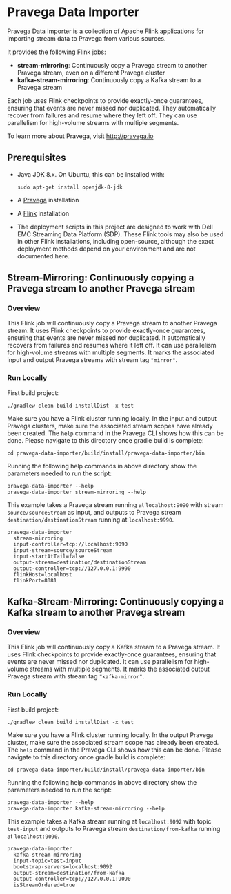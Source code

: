 <!--
Copyright (c) Dell Inc., or its subsidiaries. All Rights Reserved.

Licensed under the Apache License, Version 2.0 (the "License");
you may not use this file except in compliance with the License.
You may obtain a copy of the License at

    http://www.apache.org/licenses/LICENSE-2.0
-->
# Pravega Data Importer

Pravega Data Importer is a collection of Apache Flink applications for importing stream data to Pravega from various sources.

It provides the following Flink jobs:

- **stream-mirroring**: Continuously copy a Pravega stream to another Pravega stream, even on a different Pravega cluster
- **kafka-stream-mirroring**: Continuously copy a Kafka stream to a Pravega stream

Each job uses Flink checkpoints to provide exactly-once guarantees, ensuring that events
are never missed nor duplicated.
They automatically recover from failures and resume where they left off.
They can use parallelism for high-volume streams with multiple segments.

To learn more about Pravega, visit http://pravega.io

## Prerequisites

- Java JDK 8.x.
  On Ubuntu, this can be installed with:
  ```shell script
  sudo apt-get install openjdk-8-jdk
  ```

- A [Pravega](http://pravega.io) installation
- A [Flink](https://flink.apache.org/) installation

- The deployment scripts in this project are designed to work with
  Dell EMC Streaming Data Platform (SDP).
  These Flink tools may also be used in other Flink installations,
  including open-source, although the exact
  deployment methods depend on your environment and are not documented here.

## Stream-Mirroring: Continuously copying a Pravega stream to another Pravega stream

### Overview

This Flink job will continuously copy a Pravega stream to another Pravega stream.
It uses Flink checkpoints to provide exactly-once guarantees, ensuring that events
are never missed nor duplicated.
It automatically recovers from failures and resumes where it left off.
It can use parallelism for high-volume streams with multiple segments.
It marks the associated input and output Pravega streams with stream tag `"mirror"`.

### Run Locally

First build project:
```shell
./gradlew clean build installDist -x test
```
Make sure you have a Flink cluster running locally.
In the input and output Pravega clusters, make sure the associated stream scopes have already been created.
The `help` command in the Pravega CLI shows how this can be done.
Please navigate to this directory once gradle build is complete:
```shell
cd pravega-data-importer/build/install/pravega-data-importer/bin
```
Running the following help commands in above directory show the parameters needed to run the script:
```shell
pravega-data-importer --help
pravega-data-importer stream-mirroring --help
```
This example takes a Pravega stream running at `localhost:9090` with stream `source/sourceStream` as input, and outputs to
Pravega stream `destination/destinationStream` running at `localhost:9990`.
```shell
pravega-data-importer
  stream-mirroring
  input-controller=tcp://localhost:9090
  input-stream=source/sourceStream
  input-startAtTail=false
  output-stream=destination/destinationStream
  output-controller=tcp://127.0.0.1:9990
  flinkHost=localhost
  flinkPort=8081
```

## Kafka-Stream-Mirroring: Continuously copying a Kafka stream to another Pravega stream

### Overview

This Flink job will continuously copy a Kafka stream to a Pravega stream.
It uses Flink checkpoints to provide exactly-once guarantees, ensuring that events
are never missed nor duplicated.
It can use parallelism for high-volume streams with multiple segments.
It marks the associated output Pravega stream with stream tag `"kafka-mirror"`.

### Run Locally

First build project:
```shell
./gradlew clean build installDist -x test
```
Make sure you have a Flink cluster running locally.
In the output Pravega cluster, make sure the associated stream scope has already been created.
The `help` command in the Pravega CLI shows how this can be done.
Please navigate to this directory once gradle build is complete:
```shell
cd pravega-data-importer/build/install/pravega-data-importer/bin
```
Running the following help commands in above directory show the parameters needed to run the script:
```shell
pravega-data-importer --help
pravega-data-importer kafka-stream-mirroring --help
```
This example takes a Kafka stream running at `localhost:9092` with topic `test-input` and outputs to
Pravega stream `destination/from-kafka` running at `localhost:9090`.
```shell
pravega-data-importer
  kafka-stream-mirroring
  input-topic=test-input
  bootstrap-servers=localhost:9092
  output-stream=destination/from-kafka
  output-controller=tcp://127.0.0.1:9090
  isStreamOrdered=true
```